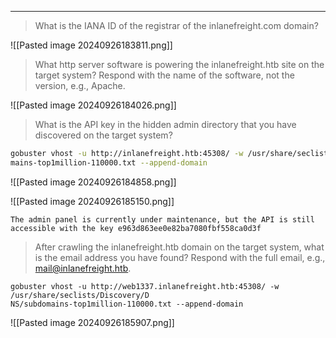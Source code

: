 ___

> What is the IANA ID of the registrar of the inlanefreight.com domain?

![[Pasted image 20240926183811.png]]

> What http server software is powering the inlanefreight.htb site on the target system? Respond with the name of the software, not the version, e.g., Apache.

![[Pasted image 20240926184026.png]]

> What is the API key in the hidden admin directory that you have discovered on the target system?

```bash
gobuster vhost -u http://inlanefreight.htb:45308/ -w /usr/share/seclists/Discovery/DNS/subdo  
mains-top1million-110000.txt --append-domain
```

![[Pasted image 20240926184858.png]]

![[Pasted image 20240926185150.png]]

```
The admin panel is currently under maintenance, but the API is still accessible with the key e963d863ee0e82ba7080fbf558ca0d3f
```

> After crawling the inlanefreight.htb domain on the target system, what is the email address you have found? Respond with the full email, e.g., mail@inlanefreight.htb.

```
gobuster vhost -u http://web1337.inlanefreight.htb:45308/ -w /usr/share/seclists/Discovery/D  
NS/subdomains-top1million-110000.txt --append-domain
```

![[Pasted image 20240926185907.png]]

